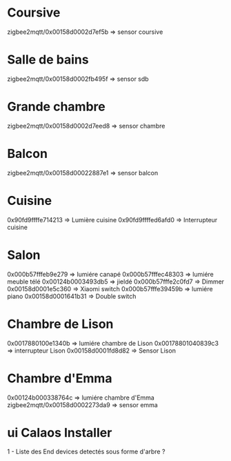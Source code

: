 
# Coursive
zigbee2mqtt/0x00158d0002d7ef5b => sensor coursive


# Salle de bains
zigbee2mqtt/0x00158d0002fb495f => sensor sdb


# Grande chambre
zigbee2mqtt/0x00158d0002d7eed8 => sensor chambre


# Balcon
zigbee2mqtt/0x00158d00022887e1 => sensor balcon

# Cuisine
0x90fd9ffffe714213 => Lumière cuisine
0x90fd9ffffed6afd0 => Interrupteur cuisine


# Salon 
0x000b57fffeb9e279 => lumiére canapé
0x000b57fffec48303 => lumiére meuble télé
0x00124b0003493db5 => jieldé
0x000b57fffe2c0fd7 => Dimmer
0x00158d0001e5c360 => Xiaomi switch
0x000b57fffe39459b => lumiére piano
0x00158d0001641b31 => Double switch

# Chambre de Lison
0x0017880100e1340b => lumiére chambre de Lison
0x00178801040839c3 => interrupteur Lison
0x00158d0001fd8d82 => Sensor Lison

# Chambre d'Emma
0x00124b000338764c => lumiére chambre d'Emma
zigbee2mqtt/0x00158d0002273da9 => sensor emma



# ui Calaos Installer

1 - Liste des End devices detectés sous forme d'arbre ?


